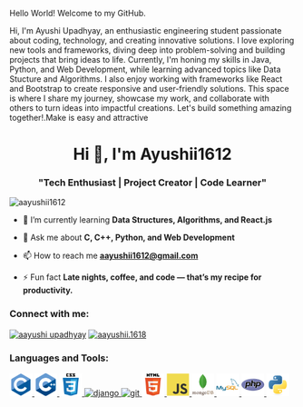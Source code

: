 Hello World! Welcome to my GitHub.

Hi, I'm Ayushi Upadhyay, an enthusiastic engineering student passionate about coding, technology, and creating innovative solutions. I love exploring new tools and frameworks, diving deep into problem-solving and building projects that bring ideas to life. Currently, I'm honing my skills in Java, Python, and Web Development, while learning advanced topics like Data Stucture and Algorithms. I also enjoy working with frameworks like React and Bootstrap to create responsive and user-friendly solutions. This space is where I share my journey, showcase my work, and collaborate with others to turn ideas into impactful creations. Let's build something amazing together!.Make is easy and attractive



<h1 align="center">Hi 👋, I'm Ayushii1612</h1>
<h3 align="center">"Tech Enthusiast | Project Creator | Code Learner"</h3>

<p align="left"> <img src="https://komarev.com/ghpvc/?username=aayushii1612&label=Profile%20views&color=0e75b6&style=flat" alt="aayushii1612" /> </p>

- 🌱 I’m currently learning **Data Structures, Algorithms, and React.js**

- 💬 Ask me about **C, C++, Python, and Web Development**

- 📫 How to reach me **aayushii1612@gmail.com**

- ⚡ Fun fact **Late nights, coffee, and code — that’s my recipe for productivity.**

<h3 align="left">Connect with me:</h3>
<p align="left">
<a href="https://linkedin.com/in/aayushi upadhyay" target="blank"><img align="center" src="https://raw.githubusercontent.com/rahuldkjain/github-profile-readme-generator/master/src/images/icons/Social/linked-in-alt.svg" alt="aayushi upadhyay" height="30" width="40" /></a>
<a href="https://instagram.com/aayushii.1618" target="blank"><img align="center" src="https://raw.githubusercontent.com/rahuldkjain/github-profile-readme-generator/master/src/images/icons/Social/instagram.svg" alt="aayushii.1618" height="30" width="40" /></a>
</p>

<h3 align="left">Languages and Tools:</h3>
<p align="left"> <a href="https://www.cprogramming.com/" target="_blank" rel="noreferrer"> <img src="https://raw.githubusercontent.com/devicons/devicon/master/icons/c/c-original.svg" alt="c" width="40" height="40"/> </a> <a href="https://www.w3schools.com/cpp/" target="_blank" rel="noreferrer"> <img src="https://raw.githubusercontent.com/devicons/devicon/master/icons/cplusplus/cplusplus-original.svg" alt="cplusplus" width="40" height="40"/> </a> <a href="https://www.w3schools.com/css/" target="_blank" rel="noreferrer"> <img src="https://raw.githubusercontent.com/devicons/devicon/master/icons/css3/css3-original-wordmark.svg" alt="css3" width="40" height="40"/> </a> <a href="https://www.djangoproject.com/" target="_blank" rel="noreferrer"> <img src="https://cdn.worldvectorlogo.com/logos/django.svg" alt="django" width="40" height="40"/> </a> <a href="https://git-scm.com/" target="_blank" rel="noreferrer"> <img src="https://www.vectorlogo.zone/logos/git-scm/git-scm-icon.svg" alt="git" width="40" height="40"/> </a> <a href="https://www.w3.org/html/" target="_blank" rel="noreferrer"> <img src="https://raw.githubusercontent.com/devicons/devicon/master/icons/html5/html5-original-wordmark.svg" alt="html5" width="40" height="40"/> </a> <a href="https://developer.mozilla.org/en-US/docs/Web/JavaScript" target="_blank" rel="noreferrer"> <img src="https://raw.githubusercontent.com/devicons/devicon/master/icons/javascript/javascript-original.svg" alt="javascript" width="40" height="40"/> </a> <a href="https://www.mongodb.com/" target="_blank" rel="noreferrer"> <img src="https://raw.githubusercontent.com/devicons/devicon/master/icons/mongodb/mongodb-original-wordmark.svg" alt="mongodb" width="40" height="40"/> </a> <a href="https://www.mysql.com/" target="_blank" rel="noreferrer"> <img src="https://raw.githubusercontent.com/devicons/devicon/master/icons/mysql/mysql-original-wordmark.svg" alt="mysql" width="40" height="40"/> </a> <a href="https://www.php.net" target="_blank" rel="noreferrer"> <img src="https://raw.githubusercontent.com/devicons/devicon/master/icons/php/php-original.svg" alt="php" width="40" height="40"/> </a> <a href="https://www.python.org" target="_blank" rel="noreferrer"> <img src="https://raw.githubusercontent.com/devicons/devicon/master/icons/python/python-original.svg" alt="python" width="40" height="40"/> </a> </p>
